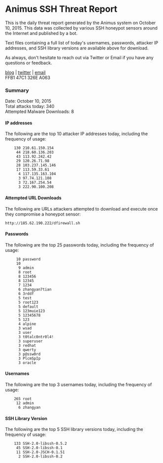 # Animus SSH Threat Report

This is the daily threat report generated by the Animus system on October 10, 2015. This data was collected by various SSH honeypot sensors around the Internet and published by a bot.  

Text files containing a full list of today's usernames, passwords, attacker IP addresses, and SSH library versions are available above for download.  

As always, don't hesitate to reach out via Twitter or Email if you have any questions or feedback.  

[blog](http://morris.guru) | [twitter](https://twitter.com/andrew___morris) | [email](mailto:andrew@morris.guru)  
FFB1 47C1 326E A063  

### Summary

Date: October 10, 2015  
Total attacks today: 340  
Attempted Malware Downloads: 8 

#### IP addresses
The following are the top 10 attacker IP addresses today, including the frequency of usage:
```
    130 210.61.150.154
     44 218.60.136.203
     43 113.92.242.42
     29 120.26.71.98
     28 103.237.145.146
     17 113.59.33.61
      4 117.135.163.104
      3 97.74.121.108
      3 72.167.254.54
      3 222.90.100.208
```

#### Attempted URL Downloads
The following are URLs attackers attempted to download and execute once they compromise a honeypot sensor:
```
http://185.62.190.222/dfirewall.sh
```

#### Passwords
The following are the top 25 passwords today, including the frequency of usage:
```
     10 password
     10 
      9 admin
      8 root
      8 123456
      8 12345
      7 1234
      6 zhangyan7tian
      6 3rddf
      5 test
      5 root123
      5 default
      5 123muie123
      5 12345678
      5 123
      4 alpine
      3 wsad
      3 user
      3 t0talc0ntr0l4!
      3 superuser
      3 redhat
      3 qwerty
      3 p@ssw0rd
      3 PlcmSpIp
      3 oracle
```

#### Usernames
The following are the top 3 usernames today, including the frequency of usage:
```
    265 root
     12 admin
      6 zhangyan
```

#### SSH Library Version
The following are the top 5 SSH library versions today, including the frequency of usage:
```
    133 SSH-2.0-libssh-0.5.2
     45 SSH-2.0-libssh-0.1
     11 SSH-2.0-JSCH-0.1.51
      2 SSH-2.0-libssh-0.2
```
